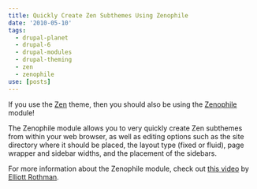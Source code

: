 ```yaml
---
title: Quickly Create Zen Subthemes Using Zenophile
date: '2010-05-10'
tags:
  - drupal-planet
  - drupal-6
  - drupal-modules
  - drupal-theming
  - zen
  - zenophile
use: [posts]
---
```

If you use the [Zen](http://drupal.org/project/zen) theme, then you should also be using the [Zenophile](http://drupal.org/project/zenophile) module!

The Zenophile module allows you to very quickly create Zen subthemes from within your web browser, as well as editing options such as the site directory where it should be placed, the layout type (fixed or fluid), page wrapper and sidebar widths, and the placement of the sidebars.

For more information about the Zenophile module, check out [this video](http://blip.tv/file/2427703) by [Elliott Rothman](http://elliottrothman.com).
